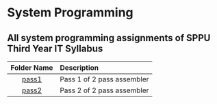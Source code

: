 # System Programming

## All system programming assignments of SPPU Third Year IT Syllabus 

| Folder Name                     | Description                    |
| :-----------------------------:  | :--------------------------------    |
|[pass1](pass1/)|Pass 1 of 2 pass assembler|
|[pass2](pass2/)|Pass 2 of 2 pass assembler|
